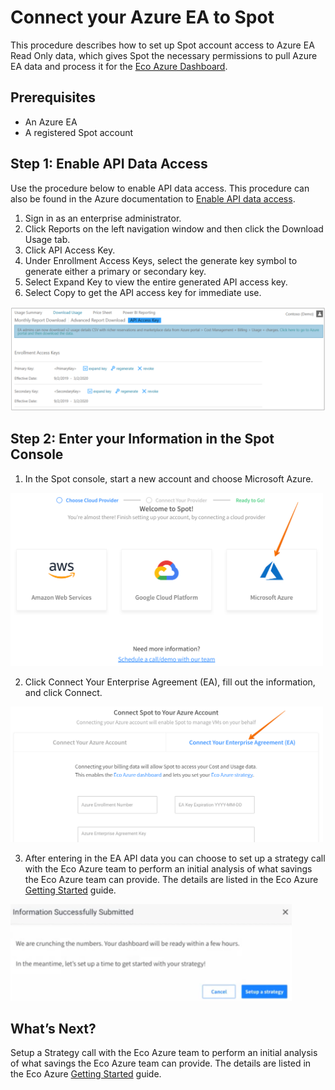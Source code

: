 # Connect your Azure EA to Spot

This procedure describes how to set up Spot account access to Azure EA Read Only data, which gives Spot the necessary permissions to pull Azure EA data and process it for the [Eco Azure Dashboard](eco/azure-tutorials/view-your-savings).

## Prerequisites
- An Azure EA
- A registered Spot account

## Step 1: Enable API Data Access

Use the procedure below to enable API data access. This procedure can also be found in the Azure documentation to [Enable API data access](https://docs.microsoft.com/en-us/azure/cost-management-billing/manage/ea-portal-rest-apis#enable-api-data-access).

1. Sign in as an enterprise administrator.
2. Click Reports on the left navigation window and then click the Download Usage tab.
3. Click API Access Key.
4. Under Enrollment Access Keys, select the generate key symbol to generate either a primary or secondary key.
5. Select Expand Key to view the entire generated API access key.
6. Select Copy to get the API access key for immediate use.

<img src="/connect-your-cloud-provider/_media/connect-azure-ea-01.png" />

## Step 2: Enter your Information in the Spot Console

1. In the Spot console, start a new account and choose Microsoft Azure.

<img src="/connect-your-cloud-provider/_media/connect-azure-ea-02.png" width="500" />

2. Click Connect Your Enterprise Agreement (EA), fill out the information, and click Connect.

<img src="/connect-your-cloud-provider/_media/connect-azure-ea-03.png" width="500" />

3. After entering in the EA API data you can choose to set up a strategy call with the Eco Azure team to perform an initial analysis of what savings the Eco Azure team can provide. The details are listed in the Eco Azure [Getting Started](eco/getting-started/connect-azure-ea-to-eco) guide.

<img src="/connect-your-cloud-provider/_media/connect-azure-ea-04.png" width="450" />

## What’s Next?

Setup a Strategy call with the Eco Azure team to perform an initial analysis of what savings the Eco Azure team can provide. The details are listed in the Eco Azure [Getting Started](eco/getting-started/connect-azure-ea-to-eco) guide.
